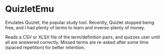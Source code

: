 # QuizletEmu

Emulates Quizlet, the popular study tool.
Recently, Quizlet stopped being free, and I had plenty of terms to learn and inverse-plenty of money.

Reads a CSV or XLSX file of the term/definition pairs, and quizzes user until all are answered correctly. Missed terms are re-asked after some time (spaced repetition) for better retention.
